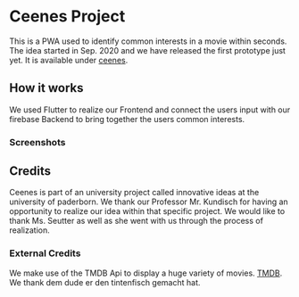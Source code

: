 # Ceenes Project
This is a PWA used to identify common interests in a movie within seconds. 
The idea started in Sep. 2020 and we have released the first prototype just yet. 
It is available under [ceenes](https://prototype-ceenes.web.app/#/ "Ceenes").

## How it works
We used Flutter to realize our Frontend and connect the users input with our firebase Backend to bring together the users common interests. 

### Screenshots


## Credits
Ceenes is part of an university project called innovative ideas at the university of paderborn.
We thank our Professor Mr. Kundisch for having an opportunity to realize our idea within that specific project. 
We would like to thank Ms. Seutter as well as she went with us through the process of realization. 

### External Credits
We make use of the TMDB Api to display a huge variety of movies. [TMDB](https://www.themoviedb.org/ "TMDB").
We thank dem dude er den tintenfisch gemacht hat.

